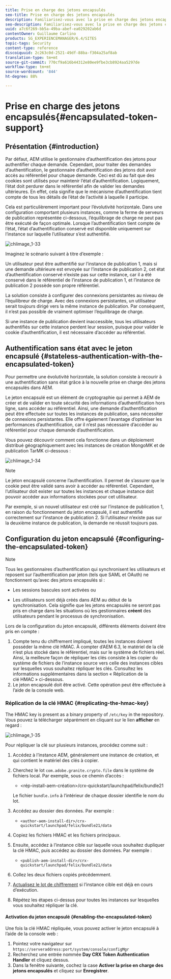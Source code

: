 ```yaml
---
title: Prise en charge des jetons encapsulés
seo-title: Prise en charge des jetons encapsulés
description: Familiarisez-vous avec la prise en charge des jetons encapsulés dans AEM.
seo-description: Familiarisez-vous avec la prise en charge des jetons encapsulés dans AEM.
uuid: a7c6f269-bb5a-49ba-abef-ea029202ab6d
contentOwner: Guillaume Carlino
products: SG_EXPERIENCEMANAGER/6.4/SITES
topic-tags: Security
content-type: reference
discoiquuid: 2c263c0d-2521-49df-88ba-f304a25af8ab
translation-type: tm+mt
source-git-commit: 770cf9a616b44312e80ee9fbe3cb8924aa5297de
workflow-type: tm+mt
source-wordcount: '844'
ht-degree: 88%

---
```



# Prise en charge des jetons encapsulés{#encapsulated-token-support}

## Présentation {#introduction}

Par défaut, AEM utilise le gestionnaire d’authentification des jetons pour authentifier chaque demande. Cependant, pour traiter des demandes d’authentification, le gestionnaire d’authentification des jetons doit avoir accès au référentiel pour chaque demande. Ceci est dû au fait que des cookies sont utilisés pour maintenir l’état d’authentification. Logiquement, l’état doit perdurer dans le référentiel afin de valider les demandes ultérieures. En effet, cela signifie que le mécanisme d’authentification tient compte de tous les détails de l’état de l’activité à laquelle il participe.

Cela est particulièrement important pour l’évolutivité horizontale. Dans une configuration comportant plusieurs instances, comme la ferme de serveurs de publication représentée ci-dessous, l’équilibrage de charge ne peut pas être exécuté de façon optimale. Lorsque l’authentification tient compte de l’état, l’état d’authentification conservé est disponible uniquement sur l’instance sur laquelle l’utilisateur s’est authentifié.

![chlimage_1-33](assets/chlimage_1-33.png)

Imaginez le scénario suivant à titre d’exemple :

Un utilisateur peut être authentifié sur l’instance de publication 1, mais si une demande ultérieure est envoyée sur l’instance de publication 2, cet état d’authentification conservé n’existe pas sur cette instance, car il a été conservé dans le référentiel de l’instance de publication 1, et l’instance de publication 2 possède son propre référentiel.

La solution consiste à configurer des connexions persistantes au niveau de l’équilibreur de charge. Avec des connexions persistantes, un utilisateur serait toujours dirigé vers la même instance de publication. Par conséquent, il n’est pas possible de vraiment optimiser l’équilibrage de charge.

Si une instance de publication devient inaccessible, tous les utilisateurs authentifiés sur cette instance perdent leur session, puisque pour valider le cookie d’authentification, il est nécessaire d’accéder au référentiel.

## Authentification sans état avec le jeton encapsulé {#stateless-authentication-with-the-encapsulated-token}

Pour permettre une évolutivité horizontale, la solution consiste à recourir à une authentification sans état grâce à la nouvelle prise en charge des jetons encapsulés dans AEM.

Le jeton encapsulé est un élément de cryptographie qui permet à AEM de créer et de valider en toute sécurité des informations d’authentification hors ligne, sans accéder au référentiel. Ainsi, une demande d’authentification peut être effectuée sur toutes les instances de publication, sans nécessiter de connexions persistantes. Elle offre également l’avantage d’optimiser les performances d’authentification, car il n’est pas nécessaire d’accéder au référentiel pour chaque demande d’authentification.

Vous pouvez découvrir comment cela fonctionne dans un déploiement distribué géographiquement avec les instances de création MongoMK et de publication TarMK ci-dessous :

![chlimage_1-34](assets/chlimage_1-34.png)

>[!NOTE]
>
>Le jeton encapsulé concerne l’authentification. Il permet de s’assurer que le cookie peut être validé sans avoir à accéder au référentiel. Cependant, l’utilisateur doit exister sur toutes les instances et chaque instance doit pouvoir accéder aux informations stockées pour cet utilisateur.
>
>Par exemple, si un nouvel utilisateur est créé sur l’instance de publication 1, en raison du fonctionnement du jeton encapsulé, il est authentifié correctement sur l’instance de publication 2. Si l’utilisateur n’existe pas sur la deuxième instance de publication, la demande ne réussit toujours pas.


## Configuration du jeton encapsulé {#configuring-the-encapsulated-token}

>[!NOTE]
>Tous les gestionnaires d’authentification qui synchronisent les utilisateurs et reposent sur l’authentification par jeton (tels que SAML et OAuth) ne fonctionnent qu’avec des jetons encapsulés si :
>
>* Les sessions bascules sont activées ou
   >
   >
* Les utilisateurs sont déjà créés dans AEM au début de la synchronisation. Cela signifie que les jetons encapsulés ne seront pas pris en charge dans les situations où les gestionnaires **créent** des utilisateurs pendant le processus de synchronisation.


Lors de la configuration du jeton encapsulé, différents éléments doivent être pris en compte :

1. Compte tenu du chiffrement impliqué, toutes les instances doivent posséder la même clé HMAC. À compter d’AEM 6.3, le matériel de la clé n’est plus stocké dans le référentiel, mais sur le système de fichiers réel. Ainsi, la meilleure façon de répliquer les clés consiste à les copier du système de fichiers de l’instance source vers celle des instances cibles sur lesquelles vous souhaitez répliquer les clés. Consultez les informations supplémentaires dans la section « Réplication de la clé HMAC » ci-dessous.
1. Le jeton encapsulé doit être activé. Cette opération peut être effectuée à l’aide de la console web.

### Réplication de la clé HMAC {#replicating-the-hmac-key}

The HMAC key is present as a binary property of `/etc/key` in the repository. Vous pouvez la télécharger séparément en cliquant sur le lien **afficher** en regard :

![chlimage_1-35](assets/chlimage_1-35.png)

Pour répliquer la clé sur plusieurs instances, procédez comme suit :

1. Accédez à l’instance AEM, généralement une instance de création, et qui contient le matériel des clés à copier.
1. Cherchez le lot `com.adobe.granite.crypto.file` dans le système de fichiers local. Par exemple, sous ce chemin d’accès :

   * &lt;rép-install-aem-création>/crx-quickstart/launchpad/felix/bundle21

   Le fichier `bundle.info` à l’intérieur de chaque dossier identifie le nom du lot.

1. Accédez au dossier des données. Par exemple :

   * `<author-aem-install-dir>/crx-quickstart/launchpad/felix/bundle21/data`

1. Copiez les fichiers HMAC et les fichiers principaux.
1. Ensuite, accédez à l’instance cible sur laquelle vous souhaitez dupliquer la clé HMAC, puis accédez au dossier des données. Par exemple :

   * `<publish-aem-install-dir>/crx-quickstart/launchpad/felix/bundle21/data`

1. Collez les deux fichiers copiés précédemment.
1. [Actualisez le lot de chiffrement](/help/communities/deploy-communities.md#refresh-the-granite-crypto-bundle) si l’instance cible est déjà en cours d’exécution.

1. Répétez les étapes ci-dessus pour toutes les instances sur lesquelles vous souhaitez répliquer la clé.

#### Activation du jeton encapsulé {#enabling-the-encapsulated-token}

Une fois la clé HMAC répliquée, vous pouvez activer le jeton encapsulé à l’aide de la console web :

1. Pointez votre navigateur sur `https://serveraddress:port/system/console/configMgr`
1. Recherchez une entrée nommée **Day CRX Token Authentication Handler** et cliquez dessus.
1. Dans la fenêtre suivante, cochez la case **Activer la prise en charge des jetons encapsulés** et cliquez sur **Enregistrer**.

